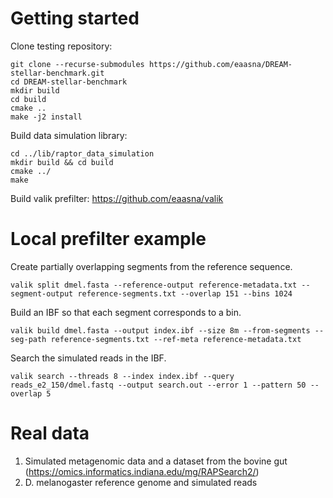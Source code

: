 # Getting started

Clone testing repository:
```
git clone --recurse-submodules https://github.com/eaasna/DREAM-stellar-benchmark.git
cd DREAM-stellar-benchmark
mkdir build
cd build
cmake ..
make -j2 install
```
Build data simulation library:
```
cd ../lib/raptor_data_simulation
mkdir build && cd build
cmake ../
make
```
Build valik prefilter:
https://github.com/eaasna/valik

# Local prefilter example
Create partially overlapping segments from the reference sequence.
```
valik split dmel.fasta --reference-output reference-metadata.txt --segment-output reference-segments.txt --overlap 151 --bins 1024
```
Build an IBF so that each segment corresponds to a bin.
```
valik build dmel.fasta --output index.ibf --size 8m --from-segments --seg-path reference-segments.txt --ref-meta reference-metadata.txt
```
Search the simulated reads in the IBF.
```
valik search --threads 8 --index index.ibf --query reads_e2_150/dmel.fastq --output search.out --error 1 --pattern 50 --overlap 5
```

# Real data
1. Simulated metagenomic data and a dataset from the bovine gut (https://omics.informatics.indiana.edu/mg/RAPSearch2/)
2. D. melanogaster reference genome and simulated reads
